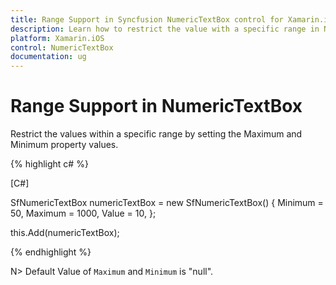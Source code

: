 ```yaml
---
title: Range Support in Syncfusion NumericTextBox control for Xamarin.iOS
description: Learn how to restrict the value with a specific range in NumericTextBox control in Xamarin.iOS platform.
platform: Xamarin.iOS
control: NumericTextBox
documentation: ug
---
```


# Range Support in NumericTextBox

Restrict the values within a specific range by setting the Maximum and Minimum property values.

{% highlight c# %}

[C#]
	
SfNumericTextBox numericTextBox = new SfNumericTextBox()
{
	Minimum = 50,
	Maximum = 1000,
	Value = 10,
};

this.Add(numericTextBox);
			
{% endhighlight %}

N> Default Value of `Maximum` and `Minimum` is "null".